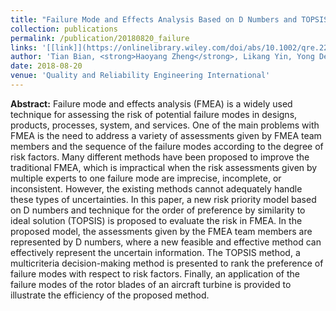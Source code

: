 ```yaml
---
title: "Failure Mode and Effects Analysis Based on D Numbers and TOPSIS"
collection: publications
permalink: /publication/20180820_failure
links: '[[link]](https://onlinelibrary.wiley.com/doi/abs/10.1002/qre.2268)'
author: 'Tian Bian, <strong>Haoyang Zheng</strong>, Likang Yin, Yong Deng'
date: 2018-08-20
venue: 'Quality and Reliability Engineering International'
---
```


<strong>Abstract:</strong>
Failure mode and effects analysis (FMEA) is a widely used technique for assessing the risk of potential failure modes in designs, products, processes, system, and services. One of the main problems with FMEA is the need to address a variety of assessments given by FMEA team members and the sequence of the failure modes according to the degree of risk factors. Many different methods have been proposed to improve the traditional FMEA, which is impractical when the risk assessments given by multiple experts to one failure mode are imprecise, incomplete, or inconsistent. However, the existing methods cannot adequately handle these types of uncertainties. In this paper, a new risk priority model based on D numbers and technique for the order of preference by similarity to ideal solution (TOPSIS) is proposed to evaluate the risk in FMEA. In the proposed model, the assessments given by the FMEA team members are represented by D numbers, where a new feasible and effective method can effectively represent the uncertain information. The TOPSIS method, a multicriteria decision-making method is presented to rank the preference of failure modes with respect to risk factors. Finally, an application of the failure modes of the rotor blades of an aircraft turbine is provided to illustrate the efficiency of the proposed method.
